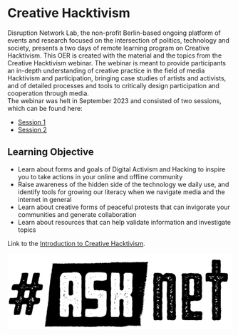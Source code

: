 # Creative Hacktivism

Disruption Network Lab, the non-profit Berlin-based ongoing platform of events and research focused on the intersection of politics, technology and society, presents a two days of remote learning program on Creative Hacktivism. 
This OER is created with the material and the topics from the Creative Hacktivism webinar. The webinar is meant to provide participants an in-depth understanding of creative practice in the field of media Hacktivism and participation, bringing case studies of artists and activists, and of detailed processes and tools to critically design participation and cooperation through media.  
The webinar was helt in September 2023 and consisted of two sessions, which can be found here:  
* [Session 1](https://www.youtube.com/watch?v=8ALdeZOGo5o)
* [Session 2](https://www.youtube.com/watch?v=0xc6OA6SJAE)

## Learning Objective 
* Learn about forms and goals of Digital Activism and Hacking to inspire you to take actions in your online and offline community
* Raise awareness of the hidden side of the technology we daily use, and identify tools for growing our literacy when we navigate media and the internet in general
* Learn about creative forms of peaceful protests that can invigorate your communities and generate collaboration
* Learn about resources that can help validate information and investigate topics

Link to the [Introduction to Creative Hacktivism](/introduction_to_creative_hacktivism.md).

![ASKnet Logo](/images/asknet-logo.png)
